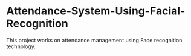# Attendance-System-Using-Facial-Recognition
This project works on attendance management using Face recognition technology.
